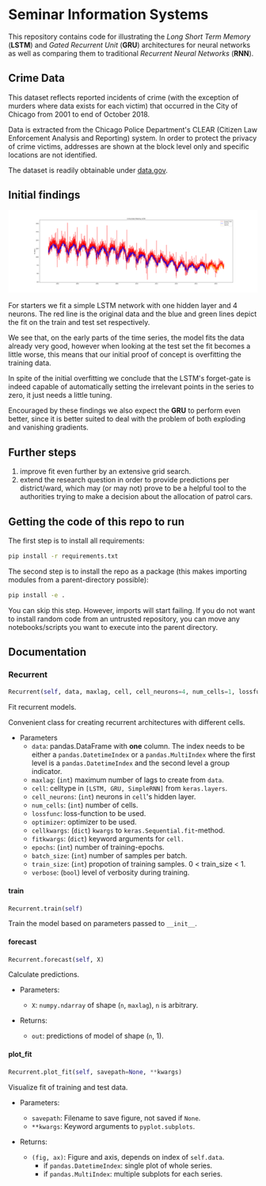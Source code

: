 # Seminar Information Systems

This repository contains code for illustrating the *Long Short Term Memory* (**LSTM**) and *Gated Recurrent Unit* (**GRU**) architectures for neural networks as well as comparing them to traditional *Recurrent Neural Networks* (**RNN**).

## Crime Data

This dataset reflects reported incidents of crime (with the exception of murders where data exists for each victim) that occurred in the City of Chicago from 2001 to end of October 2018.

Data is extracted from the Chicago Police Department's CLEAR (Citizen Law Enforcement Analysis and Reporting) system. In order to protect the privacy of crime victims, addresses are shown at the block level only and specific locations are not identified.

The dataset is readily obtainable under [data.gov](https://catalog.data.gov/dataset/crimes-2001-to-present-398a4).

## Initial findings

![alt-text](https://github.com/thsis/INFOSYS/blob/master/analysis/figures/best_whole_LSTM.png "LSTM on the whole series")

For starters we fit a simple LSTM network with one hidden layer and 4 neurons. The red line is the original data and the blue and green lines depict the fit on the train and test set respectively.

We see that, on the early parts of the time series, the model fits the data already very good, however when looking at the test set the fit becomes a little worse, this means that our initial proof of concept is overfitting the training data.

In spite of the initial overfitting we conclude that the LSTM's forget-gate is indeed capable of automatically setting the irrelevant points in the series to zero, it just needs a little tuning.

Encouraged by these findings we also expect the **GRU** to perform even better, since it is better suited to deal with the problem of both exploding and vanishing gradients.

## Further steps

1. improve fit even further by an extensive grid search.
2. extend the research question in order to provide predictions per district/ward, which may (or may not) prove to be a helpful tool to the authorities trying to make a decision about the allocation of patrol cars.

## Getting the code of this repo to run

The first step is to install all requirements:
```bash
pip install -r requirements.txt
```

The second step is to install the repo as a package (this makes importing modules from a parent-directory possible):
```bash
pip install -e .
```
You can skip this step. However, imports will start failing. If you do not want to install random code from an untrusted repository, you can move any notebooks/scripts you want to execute into the parent directory.

## Documentation

### Recurrent
```python
Recurrent(self, data, maxlag, cell, cell_neurons=4, num_cells=1, lossfunc='mean_squared_error', optimizer='adam', cellkwargs={}, fitkwargs={}, epochs=100, batch_size=1, train_size=0.8, verbose=True)
```

Fit recurrent models.

Convenient class for creating recurrent architectures with different cells.

* Parameters
    * `data`: pandas.DataFrame with **one** column. The index needs to
       be either a `pandas.DatetimeIndex` or a `pandas.MultiIndex`
       where the first level is a `pandas.DatetimeIndex` and the second
       level a group indicator.
    * `maxlag`: (`int`) maximum number of lags to create from `data`.
    * `cell`: celltype in `[LSTM, GRU, SimpleRNN]` from `keras.layers`.
    * `cell_neurons`: (`int`) neurons in `cell`'s hidden layer.
    * `num_cells`: (`int`) number of cells.
    * `lossfunc`: loss-function to be used.
    * `optimizer`: optimizer to be used.
    * `cellkwargs`: (`dict`) `kwargs` to `keras.Sequential.fit`-method.
    * `fitkwargs`: (`dict`) keyword arguments for `cell.`
    * `epochs`: (`int`) number of training-epochs.
    * `batch_size`: (`int`) number of samples per batch.
    * `train_size`: (`int`) propotion of training samples.
      0 < train_size < 1.
    * `verbose`: (`bool`) level of verbosity during training.

#### train
```python
Recurrent.train(self)
```
Train the model based on parameters passed to `__init__`.
#### forecast
```python
Recurrent.forecast(self, X)
```

Calculate predictions.

* Parameters:
    * `X`: `numpy.ndarray` of shape (`n`, `maxlag`), `n` is arbitrary.

* Returns:
    * `out`: predictions of model of shape (`n`, 1).

#### plot_fit
```python
Recurrent.plot_fit(self, savepath=None, **kwargs)
```

Visualize fit of training and test data.

* Parameters:
    * `savepath`: Filename to save figure, not saved if `None`.
    * `**kwargs`: Keyword arguments to `pyplot.subplots`.

* Returns:
    * `(fig, ax)`: Figure and axis, depends on index of `self.data`.
        + if `pandas.DatetimeIndex`: single plot of whole series.
        + if `pandas.MultiIndex`: multiple subplots for each series.

